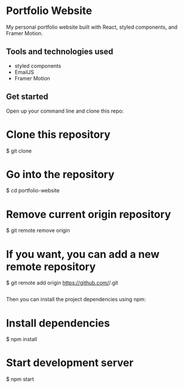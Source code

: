 # Portfolio Website

My personal portfolio website built with React, styled components, and Framer Motion.


## Tools and technologies used

- styled components
- EmailJS
- Framer Motion

## Get started

Open up your command line and clone this repo:


# Clone this repository
$ git clone <repo link>

# Go into the repository
$ cd portfolio-website

# Remove current origin repository
$ git remote remove origin

# If you want, you can add a new remote repository
$ git remote add origin https://github.com/<your-github-username>/<your-repo-name>.git
```
```

Then you can install the project dependencies using npm:
# Install dependencies
$ npm install

# Start development server
$ npm start
```

